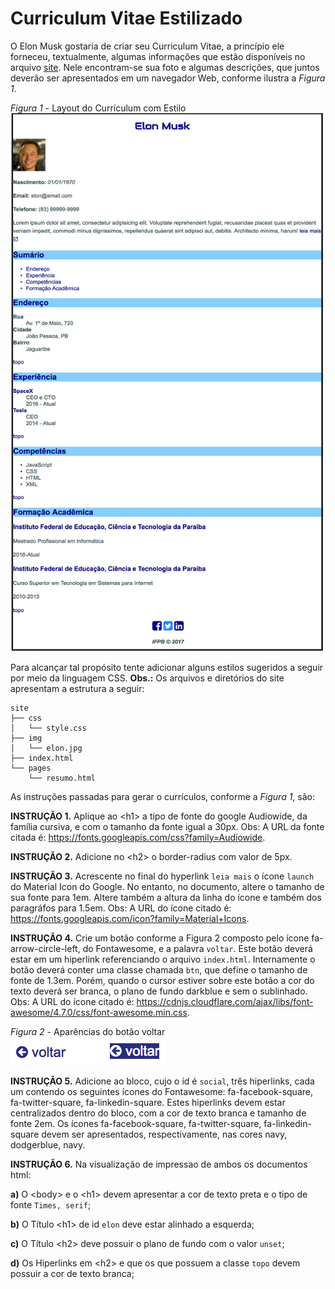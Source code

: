# Curriculum Vitae Estilizado

O Elon Musk gostaria de criar seu Curriculum Vitae, a princípio ele forneceu, textualmente, algumas informações que estão disponíveis no arquivo [site](site.zip). Nele encontram-se sua foto e algumas descrições, que juntos deverão ser apresentados em um navegador Web, conforme ilustra a *Figura 1*.

*Figura 1* - Layout do Currículum com Estilo
![Layout Curriculum](screen-curriculum.png)

Para alcançar tal propósito tente adicionar alguns estilos sugeridos a seguir por meio da linguagem CSS. **Obs.:** Os arquivos e diretórios do site apresentam a estrutura a seguir:

```
site
├── css
│   └── style.css
├── img
│   └── elon.jpg
├── index.html
└── pages
    └── resumo.html
```

As instruções passadas para gerar o currículos, conforme a *Figura 1*, são:

**INSTRUÇÃO 1.** Aplique ao &lt;h1> a tipo de fonte do google Audiowide, da família cursiva, e com o tamanho da fonte igual a 30px. Obs: A URL da fonte citada é:
https://fonts.googleapis.com/css?family=Audiowide.

**INSTRUÇÃO 2.** Adicione no &lt;h2> o border-radius com valor de 5px.

**INSTRUÇÃO 3.** Acrescente no final do hyperlink `leia mais` o ícone `launch` do Material Icon do Google. No entanto, no documento, altere o tamanho de sua fonte para 1em. Altere também a altura da linha do ícone e também dos paragráfos para 1.5em. Obs: A URL do ícone citado é: https://fonts.googleapis.com/icon?family=Material+Icons.

**INSTRUÇÃO 4.** Crie um botão conforme a Figura 2 composto pelo ícone fa-arrow-circle-left, do Fontawesome, e a palavra `voltar`. Este botão deverá estar em um hiperlink referenciando o arquivo `index.html`. Internamente o botão deverá conter uma classe chamada `btn`, que define o tamanho de fonte de 1.3em. Porém, quando o cursor estiver sobre este botão a cor do texto deverá ser branca, o plano de fundo darkblue e sem o sublinhado. Obs: A URL do ícone citado é: https://cdnjs.cloudflare.com/ajax/libs/font-awesome/4.7.0/css/font-awesome.min.css.

*Figura 2* - Aparências do botão voltar <br>
![Aparências do botão voltar](button.png)


**INSTRUÇÃO 5.** Adicione ao bloco, cujo o id é `social`, três hiperlinks, cada um contendo os seguintes ícones do Fontawesome: fa-facebook-square, fa-twitter-square, fa-linkedin-square. Estes hiperlinks devem estar centralizados dentro do bloco, com a cor de texto branca e tamanho de fonte 2em. Os ícones fa-facebook-square, fa-twitter-square, fa-linkedin-square devem ser apresentados, respectivamente, nas cores navy, dodgerblue, navy.

**INSTRUÇÃO 6.** Na visualização de impressao de ambos os documentos html:

**a)** O &lt;body> e o &lt;h1> devem apresentar a cor de texto preta e o tipo de fonte `Times, serif`;

**b)** O Título &lt;h1> de id `elon` deve estar alinhado a esquerda;

**c)** O Título &lt;h2> deve possuir o plano de fundo com o valor `unset`;

**d)** Os Hiperlinks em &lt;h2> e que os que possuem a classe `topo` devem possuir a cor de texto branca;
